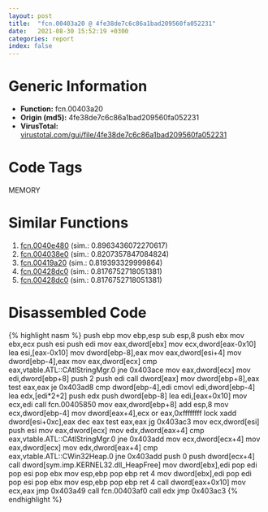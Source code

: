```yaml
---
layout: post
title:  "fcn.00403a20 @ 4fe38de7c6c86a1bad209560fa052231"
date:   2021-08-30 15:52:19 +0300
categories: report
index: false
---
```


# Generic Information
- **Function:** fcn.00403a20
- **Origin (md5):** 4fe38de7c6c86a1bad209560fa052231
- **VirusTotal:** [virustotal.com/gui/file/4fe38de7c6c86a1bad209560fa052231][virustotal_ref]

# Code Tags
<span class="tag" id="MEMORY">MEMORY</span>


# Similar Functions

1. [fcn.0040e480][similar_1_ref] (sim.: 0.8963436072270617)
2. [fcn.004038e0][similar_2_ref] (sim.: 0.8207357847084824)
3. [fcn.00419a20][similar_3_ref] (sim.: 0.819393329999864)
4. [fcn.00428dc0][similar_4_ref] (sim.: 0.8176752718051381)
5. [fcn.00428dc0][similar_5_ref] (sim.: 0.8176752718051381)


# Disassembled Code

{% highlight nasm %}
push ebp
mov ebp,esp
sub esp,8
push ebx
mov ebx,ecx
push esi
push edi
mov eax,dword[ebx]
mov ecx,dword[eax-0x10]
lea esi,[eax-0x10]
mov dword[ebp-8],eax
mov eax,dword[esi+4]
mov dword[ebp-4],eax
mov eax,dword[ecx]
cmp eax,vtable.ATL::CAtlStringMgr.0
jne 0x403ace
mov eax,dword[ecx]
mov edi,dword[ebp+8]
push 2
push edi
call dword[eax]
mov dword[ebp+8],eax
test eax,eax
je 0x403ad8
cmp dword[ebp-4],edi
cmovl edi,dword[ebp-4]
lea edx,[edi*2+2]
push edx
push dword[ebp-8]
lea edi,[eax+0x10]
mov ecx,edi
call fcn.00405850
mov eax,dword[ebp+8]
add esp,8
mov ecx,dword[ebp-4]
mov dword[eax+4],ecx
or eax,0xffffffff
lock xadd dword[esi+0xc],eax
dec eax
test eax,eax
jg 0x403ac3
mov ecx,dword[esi]
push esi
mov eax,dword[ecx]
mov edx,dword[eax+4]
cmp eax,vtable.ATL::CAtlStringMgr.0
jne 0x403add
mov ecx,dword[ecx+4]
mov eax,dword[ecx]
mov edx,dword[eax+4]
cmp eax,vtable.ATL::CWin32Heap.0
jne 0x403add
push 0
push dword[ecx+4]
call dword[sym.imp.KERNEL32.dll_HeapFree]
mov dword[ebx],edi
pop edi
pop esi
pop ebx
mov esp,ebp
pop ebp
ret 4
mov dword[ebx],edi
pop edi
pop esi
pop ebx
mov esp,ebp
pop ebp
ret 4
call dword[eax+0x10]
mov ecx,eax
jmp 0x403a49
call fcn.00403af0
call edx
jmp 0x403ac3
{% endhighlight %}


[similar_1_ref]: /report/fcn.0040e480@4fe38de7c6c86a1bad209560fa052231
[similar_2_ref]: /report/fcn.004038e0@4fe38de7c6c86a1bad209560fa052231
[similar_3_ref]: /report/fcn.00419a20@e2ba7f10eb234338a49853c34d7d9c56
[similar_4_ref]: /report/fcn.00428dc0@9868510768324dde7e5ccf745520e27a
[similar_5_ref]: /report/fcn.00428dc0@60b56bcd9822c2761bd5abef67177c49
[virustotal_ref]: https://www.virustotal.com/gui/file/4fe38de7c6c86a1bad209560fa052231